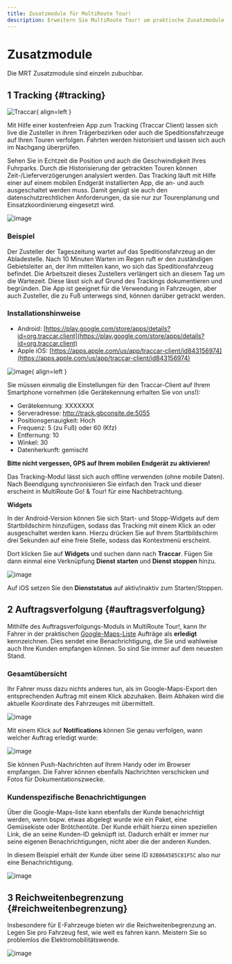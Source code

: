```yaml
---
title: Zusatzmodule für MultiRoute Tour!
description: Erweitern Sie MultiRoute Tour! um praktische Zusatzmodule wie Tracking, Notifications und Reichweitenbegrenzung
---
```


# Zusatzmodule

Die MRT Zusatzmodule sind einzeln zubuchbar.

## 1 Tracking {#tracking}

![Traccar](https://github.com/gbconsite/MultiRoute-Tour/assets/47481567/dad38292-9681-4724-99b1-0e68fdf13187){ align=left }

Mit Hilfe einer kostenfreien App zum Tracking (Traccar Client) lassen sich live die Zusteller
in ihren Trägerbezirken oder auch die Speditionsfahrzeuge auf Ihren Touren verfolgen.
Fahrten werden historisiert und lassen sich auch im Nachgang überprüfen.

Sehen Sie in Echtzeit die Position und auch die Geschwindigkeit Ihres
Fuhrparks. Durch die Historisierung der getrackten Touren können
Zeit-/Lieferverzögerungen analysiert werden.
Das Tracking läuft mit Hilfe einer auf einem mobilen Endgerät
installierten App, die an- und auch ausgeschaltet werden muss. Damit
genügt sie auch den datenschutzrechtlichen Anforderungen, da sie
nur zur Tourenplanung und Einsatzkoordinierung eingesetzt wird. 

![image](https://github.com/gbconsite/MultiRoute-Tour/assets/47481567/24a30b21-792b-48d3-8326-a8d409073e68)

### Beispiel
Der Zusteller der Tageszeitung wartet auf das Speditionsfahrzeug an
der Abladestelle. Nach 10 Minuten Warten im Regen ruft er den
zuständigen Gebietsleiter an, der ihm mitteilen kann, wo sich das
Speditionsfahrzeug befindet. Die Arbeitszeit dieses Zustellers
verlängert sich an diesem Tag um die Wartezeit. Diese lässt sich auf
Grund des Trackings dokumentieren und begründen.
Die App ist geeignet für die Verwendung in Fahrzeugen, aber auch Zusteller, die zu Fuß unterwegs
sind, können darüber getrackt werden. 

### Installationshinweise

- Android: [https://play.google.com/store/apps/details?id=org.traccar.client](https://play.google.com/store/apps/details?id=org.traccar.client)
- Apple iOS: [https://apps.apple.com/us/app/traccar-client/id843156974](https://apps.apple.com/us/app/traccar-client/id843156974)

![image](https://github.com/gbconsite/MultiRoute-Tour/assets/47481567/7c13f127-ca6a-41d9-959d-e06d5e96261e){ align=left }

Sie müssen einmalig die Einstellungen für den Traccar-Client auf Ihrem Smartphone vornehmen (die Gerätekennung erhalten Sie von uns!):

- Gerätekennung: XXXXXXX
- Serveradresse: http://track.gbconsite.de:5055
- Positionsgenauigkeit: Hoch
- Frequenz: 5 (zu Fuß) oder 60 (Kfz)
- Entfernung: 10
- Winkel: 30
- Datenherkunft: gemischt 


**Bitte nicht vergessen, GPS auf Ihrem mobilen Endgerät zu aktivieren!**

Das Tracking-Modul lässt sich auch offline verwenden (ohne mobile Daten). Nach Beendigung
synchronisieren Sie einfach den Track und dieser erscheint in MultiRoute Go! & Tour! für eine
Nachbetrachtung. 

**Widgets**

In der Android-Version können Sie sich Start- und Stopp-Widgets auf dem Startbildschirm hinzufügen, sodass das Tracking mit einem Klick an oder ausgeschaltet werden kann.
Hierzu drücken Sie auf Ihrem Startbildschirm drei Sekunden auf eine freie Stelle, sodass das Kontextmenü erscheint. 

Dort klicken Sie auf **Widgets** und suchen dann nach **Traccar**.
Fügen Sie dann einmal eine Verknüpfung **Dienst starten** und **Dienst stoppen** hinzu.

![image](https://github.com/gbconsite/MultiRoute-Tour/assets/47481567/2b982684-3e8d-4267-b55b-ab8f7d5ac8a7)

Auf iOS setzen Sie den **Dienststatus** auf aktiv/inaktiv zum Starten/Stoppen. 



## 2 Auftragsverfolgung {#auftragsverfolgung}

Mithilfe des Auftragsverfolgungs-Moduls in MultiRoute Tour!, kann Ihr Fahrer in der praktischen [Google-Maps-Liste](../tour/#tour-exportieren) Aufträge als **erledigt** kennzeichnen. Dies sendet eine Benachrichtigung, die Sie und wahlweise auch Ihre Kunden empfangen können. So sind Sie immer auf dem neuesten Stand.

### Gesamtübersicht

Ihr Fahrer muss dazu nichts anderes tun, als im Google-Maps-Export den entsprechenden Auftrag mit einem Klick abzuhaken. Beim Abhaken wird die aktuelle Koordinate des Fahrzeuges mit übermittelt.

![image](https://github.com/gbconsite/MultiRoute-Tour/assets/47481567/4bfcaa0f-511c-4e68-b512-c53a44c78916)

Mit einem Klick auf **Notifications** können Sie genau verfolgen, wann welcher Auftrag erledigt wurde:

![image](https://github.com/gbconsite/MultiRoute-Tour/assets/47481567/556ccb44-bce9-40c3-9007-7e1d2cae8c19)

Sie können Push-Nachrichten auf Ihrem Handy oder im Browser empfangen. Die Fahrer können ebenfalls Nachrichten verschicken und Fotos für Dokumentationszwecke.

### Kundenspezifische Benachrichtigungen

Über die Google-Maps-liste kann ebenfalls der Kunde benachrichtigt werden, wenn bspw. etwas abgelegt wurde wie ein Paket, eine Gemüsekiste oder Brötchentüte. Der Kunde erhält hierzu einen speziellen Link, die an seine Kunden-ID geknüpft ist. Dadurch erhält er immer nur seine eigenen Benachrichtigungen, nicht aber die der anderen Kunden.

In diesem Beispiel erhält der Kunde über seine ID `82B064585C81F5C` also nur eine Benachrichtigung.

![image](https://github.com/gbconsite/MultiRoute-Tour/assets/47481567/df52f469-1813-423a-9a72-2d6d9ef71b4a)

## 3 Reichweitenbegrenzung {#reichweitenbegrenzung}

Insbesondere für E-Fahrzeuge bieten wir die Reichweitenbegrenzung an. Legen Sie pro Fahrzeug fest, wie weit es fahren kann. Meistern Sie so problemlos die Elektromobilitätswende.

![image](https://github.com/user-attachments/assets/f6d196db-fbe2-4bfc-8464-e4e4c3c970e0)





